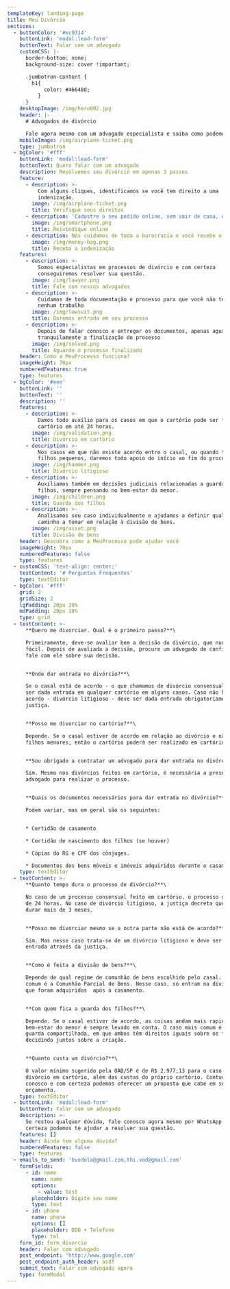 ```yaml
---
templateKey: landing-page
title: Meu Divórcio
sections:
  - buttonColor: '#ec9314'
    buttonLink: 'modal:lead-form'
    buttonText: Falar com um advogado
    customCSS: |-
      border-bottom: none;
      background-size: cover !important;

      .jumbotron-content {
        h1{
            color: #46648d;
          }
      }
    desktopImage: /img/hero002.jpg
    header: |-
      # Advogados de divórcio

      Fale agora mesmo com um advogado especialista e saiba como podemos ajudar
    mobileImage: /img/airplane-ticket.png
    type: jumbotron
  - bgColor: '#fff'
    buttonLink: 'modal:lead-form'
    buttonText: Quero falar com um advogado
    description: Resolvemos seu divórcio em apenas 3 passos
    feature:
      - description: >-
          Com alguns cliques, identificamos se você tem direito a uma
          indenização.
        image: /img/airplane-ticket.png
        title: Verifique seus direitos
      - description: 'Cadastre o seu pedido online, sem sair de casa, em apenas 5 minutos.'
        image: /img/smartphone.png
        title: Reivindique online
      - description: Nós cuidamos de toda a burocracia e você recebe o seu dinheiro.
        image: /img/money-bag.png
        title: Receba a indenização
    features:
      - description: >-
          Somos especialistas em processos de divórcio e com certeza
          conseguiremos resolver sua questão.
        image: /img/lawyer.png
        title: Fale com nossos advogados
      - description: >-
          Cuidamos de toda documentação e processo para que você não tenha
          nenhum trabalho
        image: /img/lawsuit.png
        title: Daremos entrada em seu processo
      - description: >-
          Depois de falar conosco e entregar os documentos, apenas aguarde
          tranquilamente a finalização do processo
        image: /img/solved.png
        title: Aguarde o processo finalizado
    header: Como a MeuProcesso funciona?
    imageHeight: 70px
    numberedFeatures: true
    type: features
  - bgColor: '#eee'
    buttonLink: ''
    buttonText: ''
    description: ''
    features:
      - description: >-
          Damos todo auxílio para os casos em que o cartório pode ser feito em
          cartório em até 24 horas.
        image: /img/validation.png
        title: Divórcio em cartório
      - description: >-
          Nos casos em que não existe acordo entre o casal, ou quando temos
          filhos pequenos, daremos todo apoio do início ao fim do processo.
        image: /img/hammer.png
        title: Divórcio litigioso
      - description: >-
          Auxiliamos também em decisões judiciais relacionadas a guarda de
          filhos, sempre pensando no bem-estar do menor.
        image: /img/children.png
        title: Guarda dos filhos
      - description: >-
          Analisamos seu caso individualmente e ajudamos a definir qual o melhor
          caminho a tomar em relação à divisão de bens.
        image: /img/asset.png
        title: Divisão de bens
    header: Descubra como a MeuProcesso pode ajudar você
    imageHeight: 70px
    numberedFeatures: false
    type: features
  - customCSS: 'text-align: center;'
    textContent: '# Perguntas Frequentes'
    type: textEditor
  - bgColor: '#fff'
    grid: 2
    gridSize: 2
    lgPadding: 20px 20%
    mdPadding: 20px 10%
    type: grid
  - textContent: >-
      **Quero me divorciar. Qual é o primeiro passo?**\

      Primeiramente, deve-se avaliar bem a decisão do divórcio, que nunca é
      fácil. Depois de avaliada a decisão, procure um advogado de confiança e
      fale com ele sobre sua decisão.


      **Onde dar entrada no divórcio?**\

      Se o casal está de acordo - o que chamamos de divórcio consensual - pode
      ser dada entrada em qualquer cartório em alguns casos. Caso não haja
      acordo - divórcio litigioso - deve ser dada entrada obrigatoriamente na
      justiça.


      **Posso me divorciar no cartório?**\

      Depende. Se o casal estiver de acordo em relação ao divórcio e não tiverem
      filhos menores, então o cartório poderá ser realizado em cartório.


      **Sou obrigado a contratar um advogado para dar entrada no divórcio?**\

      Sim. Mesmo nos divórcios feitos em cartório, é necessária a presença de um
      advogado para realizar o processo.


      **Quais os documentos necessários para dar entrada no divórcio?**\

      Podem variar, mas em geral são os seguintes:


      * Certidão de casamento

      * Certidão de nascimento dos filhos (se houver)

      * Cópias do RG e CPF dos cônjuges.

      * Documentos dos bens móveis e imóveis adquiridos durante o casamento
    type: textEditor
  - textContent: >-
      **Quanto tempo dura o processo de divórcio?**\

      No caso de um processo consensual feito em cartório, o processo dura cerca
      de 24 horas. No caso de divórcio litigioso, a justiça decreta que não pode
      durar mais de 3 meses.


      **Posso me divorciar mesmo se a outra parte não está de acordo?**\

      Sim. Mas nesse caso trata-se de um divórcio litigioso e deve ser dada
      entrada através da justiça.


      **Como é feita a divisão de bens?**\

      Depende de qual regime de comunhão de bens escolhido pelo casal. O mais
      comum é a Comunhão Parcial de Bens. Nesse caso, só entram na divisão bens
      que foram adquiridos  após o casamento.


      **Com quem fica a guarda dos filhos?**\

      Depende. Se o casal estiver de acordo, as coisas andam mais rapidamente. O
      bem-estar do menor é sempre levado em conta. O caso mais comum é o de
      guarda compartilhada, em que ambos têm direitos iguais sobre os filhos,
      decidindo juntos sobre a criação.


      **Quanto custa um divórcio?**\

      O valor mínimo sugerido pela OAB/SP é de R$ 2.977,13 para o caso de
      divórcio em cartório, além das custas do próprio cartório. Contudo, fale
      conosco e com certeza podemos oferecer um proposta que cabe em seu
      orçamento.
    type: textEditor
  - buttonLink: 'modal:lead-form'
    buttonText: Falar com um advogado
    description: >-
      Se restou qualquer dúvida, fale conosco agora mesmo por WhatsApp e com
      certeza podemos te ajudar a resolver sua questão.
    features: []
    header: Ainda tem alguma dúvida?
    numberedFeatures: false
    type: features
  - emails_to_send: 'bvodola@gmail.com,thi.vod@gmail.com'
    formFields:
      - id: name
        name: name
        options:
          - value: test
        placeholder: Digite seu nome
        type: text
      - id: phone
        name: phone
        options: []
        placeholder: DDD + Telefone
        type: tel
    form_id: form_divorcio
    header: Falar com advogado
    post_endpoint: 'http://www.google.com'
    post_endpoint_auth_header: asdf
    submit_text: Falar com advogado agora
    type: formModal
---
```


